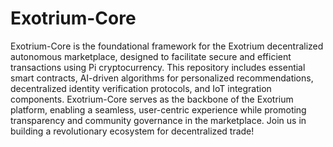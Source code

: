 # Exotrium-Core
Exotrium-Core is the foundational framework for the Exotrium decentralized autonomous marketplace, designed to facilitate secure and efficient transactions using Pi cryptocurrency. This repository includes essential smart contracts, AI-driven algorithms for personalized recommendations, decentralized identity verification protocols, and IoT integration components. Exotrium-Core serves as the backbone of the Exotrium platform, enabling a seamless, user-centric experience while promoting transparency and community governance in the marketplace. Join us in building a revolutionary ecosystem for decentralized trade!


